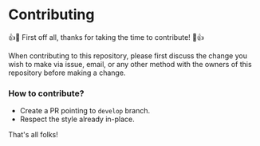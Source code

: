 # Contributing

👍🎉 First off all, thanks for taking the time to contribute! 🎉👍

When contributing to this repository, please first discuss the change you wish to make via issue,
email, or any other method with the owners of this repository before making a change. 

### How to contribute?

 - Create a PR pointing to `develop` branch.
 - Respect the style already in-place.

That's all folks!